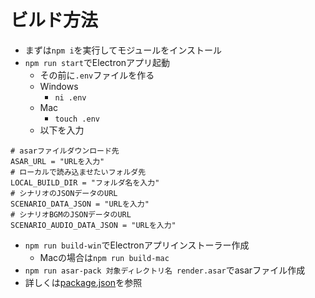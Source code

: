 # ビルド方法

- まずは`npm i`を実行してモジュールをインストール
- `npm run start`でElectronアプリ起動
  - その前に`.env`ファイルを作る
  - Windows
    - `ni .env`
  - Mac
    - `touch .env`
  - 以下を入力

```
# asarファイルダウンロード先
ASAR_URL = "URLを入力"
# ローカルで読み込ませたいフォルダ先
LOCAL_BUILD_DIR = "フォルダ名を入力"
# シナリオのJSONデータのURL
SCENARIO_DATA_JSON = "URLを入力"
# シナリオBGMのJSONデータのURL
SCENARIO_AUDIO_DATA_JSON = "URLを入力"
```

- `npm run build-win`でElectronアプリインストーラー作成
  - Macの場合は`npm run build-mac`
- `npm run asar-pack 対象ディレクトリ名 render.asar`でasarファイル作成
- 詳しくは[package.json](./package.json)を参照